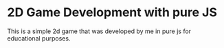 # 2D Game Development with pure JS

This is a simple 2d game that was developed by me in pure js for educational purposes.

